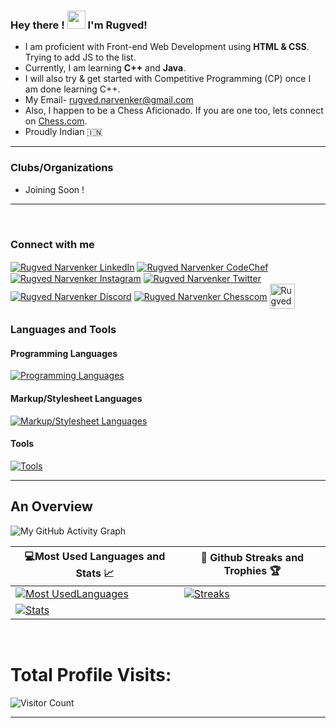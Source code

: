 ### Hey there ! <img src="https://github.com/TheDudeThatCode/TheDudeThatCode/blob/master/Assets/Hi.gif" width="29px"> I'm Rugved!

- I am proficient with Front-end Web Development using <strong>HTML & CSS</strong>. Trying to add JS to the list. 
- Currently, I am learning <strong>C++</strong> and <strong>Java</strong>.<br>
- I will also try & get started with Competitive Programming (CP) once I am done learning C++.
- My Email- rugved.narvenker@gmail.com<br>
- Also, I happen to be a Chess Aficionado. If you are one too, lets connect on [Chess.com](https://www.chess.com/member/rugved-narvenker).<br>
- Proudly Indian :india:

<hr/>

### Clubs/Organizations
- Joining Soon !

<hr/>
<br>

  <h3 align="left">Connect with me</h3>
<p align="left">
  
  <a href="https://www.linkedin.com/in/rugved-narvenker/" target="blank">
    <img
      align="center"
      src="https://img.icons8.com/color/60/000000/linkedin.png"
      alt="Rugved Narvenker LinkedIn"
  /></a>
  <a href="https://www.codechef.com/users/rugved15" target="blank">
    <img
      align="center"
      src="#"
      alt="Rugved Narvenker CodeChef"
  /></a>
  <a href="https://www.instagram.com/rugvednarvenker/" target="blank"
    ><img
      align="center"
      src="https://img.icons8.com/fluency/60/000000/instagram-new.png"
      alt="Rugved Narvenker Instagram"
  /></a>
  <a href="https://twitter.com/NarvenkerRugved" target="blank">
    <img
      align="center"   
      src="https://img.icons8.com/color/60/000000/twitter-squared.png"
      alt="Rugved Narvenker Twitter"
  /></a>
  <a href="discordapp.com/users/Rugved#9229" target="blank"
    ><img
      align="center"
      src="https://img.icons8.com/color/60/000000/discord--v2.png"
      alt="Rugved Narvenker Discord"
  /></a>
  <a href="https://www.chess.com/member/rugved-narvenker" target="blank"
    ><img
      align="center"
      src="https://img.icons8.com/color/48/1A1A1A/chess-com.png"
      alt="Rugved Narvenker Chesscom"
  /></a>  
  <a href="mailto: rugved.narvenker@gmail.com">
    <img 
      align="center" 
      src="https://img.icons8.com/color/50/000000/gmail--v1.png" 
      alt="Rugved Narvenker Email" 
      height="40" 
      width="40"
  /></a>
</p>
 

<h3 align="left">Languages and Tools</h3>
<h4 align="left">Programming Languages</h4>
 <a href="#" target="_blank">
    <img
      src="https://skillicons.dev/icons?i=c,cpp,js,)](https://skillicons.dev"
      alt="Programming Languages"
    />
  </a>
  
<h4 align="left">Markup/Stylesheet Languages</h4>
 <a href="#" target="_blank">
    <img
      src="https://skillicons.dev/icons?i=html,css,bootstrap,)](https://skillicons.dev"
      alt="Markup/Stylesheet Languages"
    />
  </a>
  
<h4 align="left">Tools</h4>
 <a href="#" target="_blank">
    <img
      src="https://skillicons.dev/icons?i=git,github,vscode,)](https://skillicons.dev"
      alt="Tools"
    />
  </a>
<br>
<hr/>

<h2 align="left">An Overview</h2>

![My GitHub Activity Graph](https://activity-graph.herokuapp.com/graph?username=Rugved1512&theme=xcode)

|💻Most Used Languages and Stats 📈|🎯 Github Streaks and Trophies 🏆|
|-----------------------------------|----------------------------------|
|[![Most UsedLanguages](https://github-readme-stats.vercel.app/api/top-langs/?username=Rugved1512&show_icons=true&theme=chartreuse-dark&layout=compact&hide_title=true)](https://github.com/Rugved1512)|[![Streaks](https://github-readme-streak-stats.herokuapp.com/?user=Rugved1512&theme=github-dark&hide_border=true)](https://github.com/Rugved1512)
|[![Stats](https://github-readme-stats.vercel.app/api?username=Rugved1512&show_icons=true&theme=chartreuse-dark&hide_title=true)](https://github.com/Rugved1512)|
<br>
<h1 >Total Profile Visits:</h1> 

![Visitor Count](https://profile-counter.glitch.me/Rugved1512/count.svg)

<hr/>
